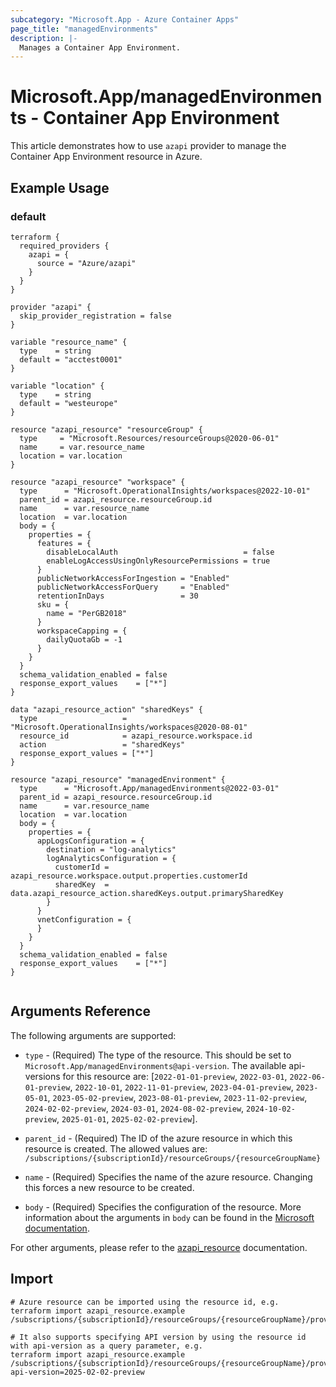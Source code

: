 ```yaml
---
subcategory: "Microsoft.App - Azure Container Apps"
page_title: "managedEnvironments"
description: |-
  Manages a Container App Environment.
---
```


# Microsoft.App/managedEnvironments - Container App Environment

This article demonstrates how to use `azapi` provider to manage the Container App Environment resource in Azure.



## Example Usage

### default

```hcl
terraform {
  required_providers {
    azapi = {
      source = "Azure/azapi"
    }
  }
}

provider "azapi" {
  skip_provider_registration = false
}

variable "resource_name" {
  type    = string
  default = "acctest0001"
}

variable "location" {
  type    = string
  default = "westeurope"
}

resource "azapi_resource" "resourceGroup" {
  type     = "Microsoft.Resources/resourceGroups@2020-06-01"
  name     = var.resource_name
  location = var.location
}

resource "azapi_resource" "workspace" {
  type      = "Microsoft.OperationalInsights/workspaces@2022-10-01"
  parent_id = azapi_resource.resourceGroup.id
  name      = var.resource_name
  location  = var.location
  body = {
    properties = {
      features = {
        disableLocalAuth                            = false
        enableLogAccessUsingOnlyResourcePermissions = true
      }
      publicNetworkAccessForIngestion = "Enabled"
      publicNetworkAccessForQuery     = "Enabled"
      retentionInDays                 = 30
      sku = {
        name = "PerGB2018"
      }
      workspaceCapping = {
        dailyQuotaGb = -1
      }
    }
  }
  schema_validation_enabled = false
  response_export_values    = ["*"]
}

data "azapi_resource_action" "sharedKeys" {
  type                   = "Microsoft.OperationalInsights/workspaces@2020-08-01"
  resource_id            = azapi_resource.workspace.id
  action                 = "sharedKeys"
  response_export_values = ["*"]
}

resource "azapi_resource" "managedEnvironment" {
  type      = "Microsoft.App/managedEnvironments@2022-03-01"
  parent_id = azapi_resource.resourceGroup.id
  name      = var.resource_name
  location  = var.location
  body = {
    properties = {
      appLogsConfiguration = {
        destination = "log-analytics"
        logAnalyticsConfiguration = {
          customerId = azapi_resource.workspace.output.properties.customerId
          sharedKey  = data.azapi_resource_action.sharedKeys.output.primarySharedKey
        }
      }
      vnetConfiguration = {
      }
    }
  }
  schema_validation_enabled = false
  response_export_values    = ["*"]
}


```



## Arguments Reference

The following arguments are supported:

* `type` - (Required) The type of the resource. This should be set to `Microsoft.App/managedEnvironments@api-version`. The available api-versions for this resource are: [`2022-01-01-preview`, `2022-03-01`, `2022-06-01-preview`, `2022-10-01`, `2022-11-01-preview`, `2023-04-01-preview`, `2023-05-01`, `2023-05-02-preview`, `2023-08-01-preview`, `2023-11-02-preview`, `2024-02-02-preview`, `2024-03-01`, `2024-08-02-preview`, `2024-10-02-preview`, `2025-01-01`, `2025-02-02-preview`].

* `parent_id` - (Required) The ID of the azure resource in which this resource is created. The allowed values are:  
  `/subscriptions/{subscriptionId}/resourceGroups/{resourceGroupName}`

* `name` - (Required) Specifies the name of the azure resource. Changing this forces a new resource to be created.

* `body` - (Required) Specifies the configuration of the resource. More information about the arguments in `body` can be found in the [Microsoft documentation](https://learn.microsoft.com/en-us/azure/templates/Microsoft.App/managedEnvironments?pivots=deployment-language-terraform).

For other arguments, please refer to the [azapi_resource](https://registry.terraform.io/providers/Azure/azapi/latest/docs/resources/resource) documentation.

## Import

 ```shell
 # Azure resource can be imported using the resource id, e.g.
 terraform import azapi_resource.example /subscriptions/{subscriptionId}/resourceGroups/{resourceGroupName}/providers/Microsoft.App/managedEnvironments/{resourceName}
 
 # It also supports specifying API version by using the resource id with api-version as a query parameter, e.g.
 terraform import azapi_resource.example /subscriptions/{subscriptionId}/resourceGroups/{resourceGroupName}/providers/Microsoft.App/managedEnvironments/{resourceName}?api-version=2025-02-02-preview
 ```
